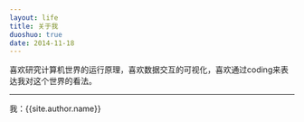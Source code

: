 ```yaml
---
layout: life
title: 关于我
duoshuo: true
date: 2014-11-18
---
```


> 
喜欢研究计算机世界的运行原理，喜欢数据交互的可视化，喜欢通过coding来表达我对这个世界的看法。

*****

我：{{site.author.name}}


